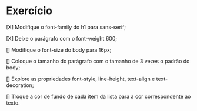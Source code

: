 # Exercício

[X] Modifique o font-family do h1 para sans-serif;

[X] Deixe o parágrafo com o font-weight 600;

[] Modifique o font-size do body para 16px;

[] Coloque o tamanho do parágrafo com o tamanho de 3 vezes o padrão do body;

[] Explore as propriedades font-style, line-height, text-align e text-decoration;

[] Troque a cor de fundo de cada item da lista para a cor correspondente ao texto.
